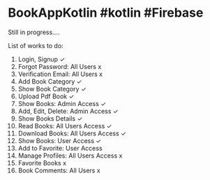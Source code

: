 # BookAppKotlin #kotlin #Firebase
Still in progress....

List of works to do:
1. Login, Signup ✓
2. Forgot Password: All Users x
3. Verification Email: All Users x
4. Add Book Category ✓
5. Show Book Category ✓
6. Upload Pdf Book ✓
7. Show Books: Admin Access ✓
8. Add, Edit, Delete: Admin Access ✓
9. Show Books Details ✓
10. Read Books: All Users Access ✓
11. Download Books: All Users Access ✓
12. Show Books: User Access ✓
13. Add to Favorite: User Access 
14. Manage Profiles: All Users Access x
15. Favorite Books x
16. Book Comments: All Users x

